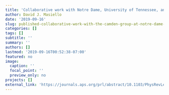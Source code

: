 ```yaml
---
title: 'Collaborative work with Notre Dame, University of Tennessee, and ORNL on the first observation of Fano antiresonances in a plasmonic system using electron energy-loss spectroscopy is accepted for publication in Physical Review Letters!'
author: David J. Masiello
date: '2019-09-16'
slug: published-collaborative-work-with-the-camden-group-at-notre-dame-the-rack-group-at-the-university-of-tennessee-and-ornl-on-the-first-observation-of-fano-antiresonances-in-a-plasmonic-system-using-electron-energy-loss-spectroscopy
categories: []
tags: []
subtitle: ''
summary: ''
authors: []
lastmod: '2019-09-16T00:52:38-07:00'
featured: no
image:
  caption: ''
  focal_point: ''
  preview_only: no
projects: []
external_link: 'https://journals.aps.org/prl/abstract/10.1103/PhysRevLett.123.177401'
---
```

